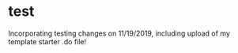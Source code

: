 # test
Incorporating testing changes on 11/19/2019, including upload of my template starter .do file!


